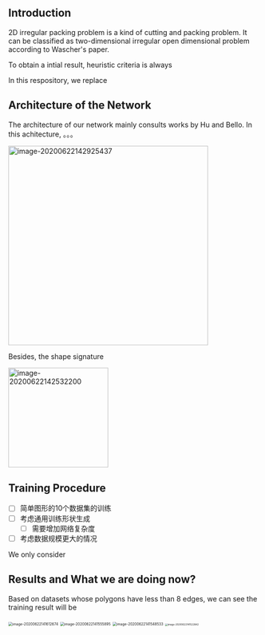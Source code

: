 ## Introduction

2D irregular packing problem is a kind of cutting and packing problem. It can be classified as  two-dimensional irregular open dimensional problem according to Wascher's paper.

To obtain a intial result, heuristic criteria is always 

In this respository, we replace 

## Architecture of the Network

The architecture of our network mainly consults works by Hu and Bello. In this achitecture, 。。。

<img src="/Users/sean/Documents/Projects/My Github/Learn-to-Pack/img/image-20200622142925437.png" alt="image-20200622142925437" height="400px" />

Besides, the shape signature  

<img src="/Users/sean/Documents/Projects/My Github/Learn-to-Pack/img/image-20200622142532200.png" alt="image-20200622142532200" width="200px" />

## Training Procedure

- [ ] 简单图形的10个数据集的训练
- [ ] 考虑通用训练形状生成
  - [ ] 需要增加网络复杂度
- [ ] 考虑数据规模更大的情况

We only consider 





## Results and What we are doing now?

Based on datasets whose polygons have less than 8 edges, we can see the training result will be 





<img src="/Users/sean/Documents/Projects/My Github/Learn-to-Pack/img/image-20200622141612674.png" alt="image-20200622141612674" style="zoom:50%;" />

<img src="/Users/sean/Documents/Projects/My Github/Learn-to-Pack/img/image-20200622141555895.png" alt="image-20200622141555895" style="zoom:50%;" />

<img src="/Users/sean/Documents/Projects/My Github/Learn-to-Pack/img/image-20200622141548533.png" alt="image-20200622141548533" style="zoom:50%;" />



<img src="/Users/sean/Documents/Projects/My Github/Learn-to-Pack/img/image-20200622141522842.png" alt="image-20200622141522842" style="zoom: 33%;" />





